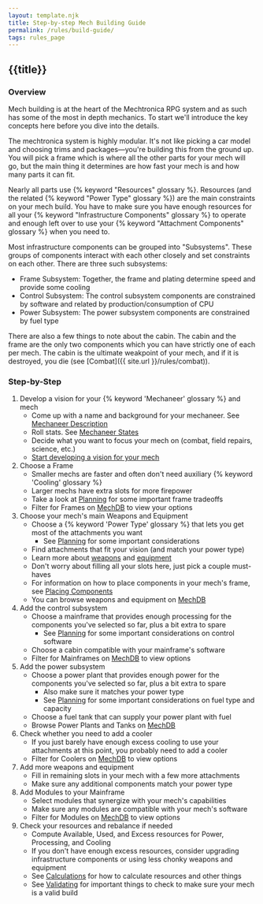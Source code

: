 ```yaml
---
layout: template.njk
title: Step-by-step Mech Building Guide
permalink: /rules/build-guide/
tags: rules_page
---
```


## {{title}}

### Overview

Mech building is at the heart of the Mechtronica RPG system and as such has some of the most in depth mechanics. To start we'll introduce the key concepts here before you dive into the details.

The mechtronica system is highly modular. It's not like picking a car model and choosing trims and packages—you're building this from the ground up. You will pick a frame which is where all the other parts for your mech will go, but the main thing it determines are how fast your mech is and how many parts it can fit.

Nearly all parts use {% keyword "Resources" glossary %}. Resources (and the related {% keyword "Power Type" glossary %}) are the main constraints on your mech build. You have to make sure you have enough resources for all your {% keyword "Infrastructure Components" glossary %} to operate and enough left over to use your {% keyword "Attachment Components" glossary %} when you need to.

Most infrastructure components can be grouped into "Subsystems". These groups of components interact with each other closely and set constraints on each other. There are three such subsystems:
- Frame Subsystem: Together, the frame and plating determine speed and provide some cooling
- Control Subsystem: The control subsystem components are constrained by software and related by production/consumption of CPU
- Power Subsystem: The power subsystem components are constrained by fuel type

There are also a few things to note about the cabin. The cabin and the frame are the only two components which you can have strictly one of each per mech. The cabin is the ultimate weakpoint of your mech, and if it is destroyed, you die (see [Combat]({{ site.url }}/rules/combat)).


### Step-by-Step

1. Develop a vision for your {% keyword 'Mechaneer' glossary %} and mech
    - Come up with a name and background for your mechaneer. See [Mechaneer Description]({{site.url}}/rules/mechaneer-description)
    - Roll stats. See [Mechaneer States]({{site.url}}/rules/mechaneer-stats)
    - Decide what you want to focus your mech on (combat, field repairs, science, etc.)
    - [Start developing a vision for your mech]({{site.url}}/rules/build-planning)
2. Choose a Frame
    - Smaller mechs are faster and often don't need auxiliary {% keyword 'Cooling' glossary %}
    - Larger mechs have extra slots for more firepower
    - Take a look at [Planning]({{site.url}}/rules/build-planning) for some important frame tradeoffs
    - Filter for Frames on [MechDB]({{site.url}}/mechdb/viewer) to view your options
3. Choose your mech's main Weapons and Equipment
    - Choose a {% keyword 'Power Type' glossary %} that lets you get most of the attachments you want
        - See [Planning]({{site.url}}/rules/build-planning) for some important considerations
    - Find attachments that fit your vision (and match your power type)
    - Learn more about [weapons]({{site.url}}/rules/weapons) and [equipment]({{site.url}}/rules/equipment)
    - Don't worry about filling all your slots here, just pick a couple must-haves
    - For information on how to place components in your mech's frame, see [Placing Components]({{site.url}}/rules/placing-components)
    - You can browse weapons and equipment on [MechDB]({{site.url}}/mechdb/viewer)
4. Add the control subsystem
    - Choose a mainframe that provides enough processing for the components you've selected so far, plus a bit extra to spare
        - See [Planning]({{site.url}}/rules/build-planning) for some important considerations on control software
    - Choose a cabin compatible with your mainframe's software
    - Filter for Mainframes on [MechDB]({{site.url}}/mechdb/viewer) to view options
5. Add the power subsystem
    - Choose a power plant that provides enough power for the components you've selected so far, plus a bit extra to spare
        - Also make sure it matches your power type
        - See [Planning]({{site.url}}/rules/build-planning) for some important considerations on fuel type and capacity
    - Choose a fuel tank that can supply your power plant with fuel
    - Browse Power Plants and Tanks on [MechDB]({{site.url}}/mechdb/viewer)
6. Check whether you need to add a cooler
    - If you just barely have enough excess cooling to use your attachments at this point, you probably need to add a cooler
    - Filter for Coolers on [MechDB]({{site.url}}/mechdb/viewer) to view options
7. Add more weapons and equipment
    - Fill in remaining slots in your mech with a few more attachments
    - Make sure any additional components match your power type
8. Add Modules to your Mainframe
    - Select modules that synergize with your mech's capabilities
    - Make sure any modules are compatible with your mech's software
    - Filter for Modules on [MechDB]({{site.url}}/mechdb/viewer) to view options
9. Check your resources and rebalance if needed
    - Compute Available, Used, and Excess resources for Power, Processing, and Cooling
    - If you don't have enough excess resources, consider upgrading infrastructure components or using less chonky weapons and equipment
    - See [Calculations]({{site.url}}/rules/calculations) for how to calculate resources and other things
    - See [Validating]({{site.url}}/rules/valdiating) for important things to check to make sure your mech is a valid build